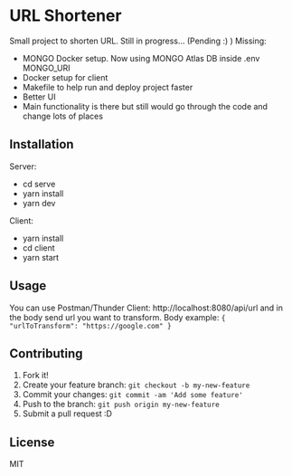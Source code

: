 # URL Shortener

Small project to shorten URL. Still in progress... (Pending :) )
Missing:

-   MONGO Docker setup. Now using MONGO Atlas DB inside .env MONGO_URI
-   Docker setup for client
-   Makefile to help run and deploy project faster
-   Better UI
-   Main functionality is there but still would go through the code and change lots of places

## Installation

Server:

-   cd serve
-   yarn install
-   yarn dev

Client:

-   yarn install
-   cd client
-   yarn start

## Usage

You can use Postman/Thunder Client:
http://localhost:8080/api/url and in the body send url you want to transform. Body example:
`{ "urlToTransform": "https://google.com" }`

## Contributing

1. Fork it!
2. Create your feature branch: `git checkout -b my-new-feature`
3. Commit your changes: `git commit -am 'Add some feature'`
4. Push to the branch: `git push origin my-new-feature`
5. Submit a pull request :D

## License

MIT
